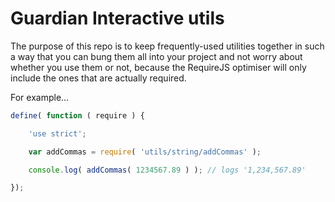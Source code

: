 Guardian Interactive utils
==========================

The purpose of this repo is to keep frequently-used utilities together in such a way that you can bung them all into your project and not worry about whether you use them or not, because the RequireJS optimiser will only include the ones that are actually required.

For example...

```js
define( function ( require ) {

	'use strict';

	var addCommas = require( 'utils/string/addCommas' );

	console.log( addCommas( 1234567.89 ) ); // logs '1,234,567.89'

});
```
